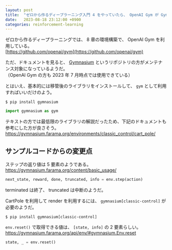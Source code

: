 ```yaml
---
layout: post
title:  "ゼロから作るディープラーニング入門 4 をやっていたら、 OpenAI Gym が Gynmasium に移管していた"
date:   2023-08-18 23:12:00 +0900
categories: reinforcement-learning
---
```


ゼロから作るディープラーニングでは、 8 章の環境構築で、 OpenAI Gym を利用している。  
[https://github.com/openai/gym](https://github.com/openai/gym)  
  
ただ、ドキュメントを見ると、 [Gymnasium](https://github.com/Farama-Foundation/Gymnasium) というリポジトリの方がメンテナンス対象になっているようだ。  
（OpenAI Gym の方も 2023 年 7 月時点では使用できている）  
  
とはいえ、基本的には移管後のライブラリをインストールして、 `gym` として利用すればいいだけのよう。

```shell
$ pip install gymnasium
```

```python
import gymnasium as gym
```
テキストの方では最低限のライブラリの解説だったため、下記のドキュメントも参考にした方が良さそう。  
https://gymnasium.farama.org/environments/classic_control/cart_pole/

## サンプルコードからの変更点

ステップの返り値は 5 要素のようである。  
https://gymnasium.farama.org/content/basic_usage/

```python
next_state, reward, done, truncated, info = env.step(action)
```
terminated は終了、 truncated は中断のようだ。  
  
CartPole を利用して render を利用するには、 `gymnasium[classic-control]` が必要のようだ。

```shell
$ pip install gymnasium[classic-control]
```

`env.reset()` で取得できる値は、 `[state, info]` の 2 要素らしい。  
https://gymnasium.farama.org/api/env/#gymnasium.Env.reset

```python
state, _ = env.reset()
```